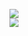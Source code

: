 [![](https://img.shields.io/badge/Made%20With-Github%20Spray-lightgrey.svg?style=for-the-badge&logo=github)](https://github.com/Annihil/github-spray#31736)  
[![](https://i.imgur.com/2DrTn0Z.gif)](https://github.com/Annihil/github-spray)